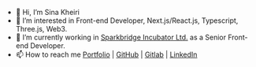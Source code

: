 - 👋 Hi, I’m Sina Kheiri
- 👀 I’m interested in Front-end Developer, Next.js/React.js, Typescript, Three.js, Web3.
- 🌱 I’m currently working in [Sparkbridge Incubator Ltd.](https://www.sparkbridge.ca/about) as a Senior Front-end Developer.
- 📫 How to reach me [Portfolio](https://sinakheiri.dev/) | [GitHub](https://github.com/lWarwolfl) | [Gitlab](https://gitlab.com/cnawam) | [LinkedIn](https://linkedin.com/in/sinakheiri-dev)
